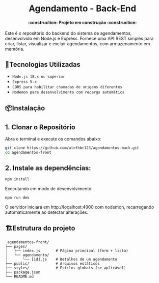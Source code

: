 <h1 align="center">
Agendamento - Back-End
</h1>

<h4 align="center"> 
    :construction:  Projeto em construção  :construction:
</h4>

Este é o repositório do backend do sistema de agendamentos, desenvolvido em Node.js e Express. Fornece uma API REST simples para criar, listar, visualizar e excluir agendamentos, com armazenamento em memória.

## 🚀Tecnologias Utilizadas
- ``Node.js 18.x ou superior``
- ``Express 5.x``
- ``CORS para habilitar chamadas de origens diferentes``
- ``Nodemon para desenvolvimento com recarga automática``

## 📦​Instalação
## 1. Clonar o Repositório

Abra o terminal e execute os comandos abaixo:

```bash
git clone https://github.com/alefhbr123/agendamentos-back.git
cd agendamentos-front
```
## 2. Instale as dependências:
```bash
npm install
```
Executando em modo de desenvolvimento
```bash
npm run dev
```

O servidor iniciará em http://localhost:4000 com nodemon, recarregando automaticamente ao detectar alterações.

## 🏗Estrutura do projeto
```text
 agendamentos-front/
├── pages/
│   ├── index.js       # Página principal (form + lista)
│   └── agendamento/
│       └── [id].js    # Detalhes de um agendamento
├── public/            # Arquivos estáticos
├── styles/            # Estilos globais (se aplicável)
├── package.json
└── README.md

```
